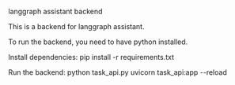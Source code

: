 langgraph assistant backend

This is a backend for langgraph assistant.

To run the backend, you need to have python installed.

Install dependencies:
pip install -r requirements.txt

Run the backend:
python task_api.py 
uvicorn task_api:app --reload